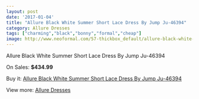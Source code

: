 ```yaml
---
layout: post
date: '2017-01-04'
title: "Allure Black White Summer Short Lace Dress By Jump Ju-46394"
category: Allure Dresses
tags: ["charming","black","bonny","formal","cheap"]
image: http://www.neoformal.com/57-thickbox_default/allure-black-white-summer-short-lace-dress-by-jump-ju-46394.jpg
---
```

Allure Black White Summer Short Lace Dress By Jump Ju-46394

On Sales: **$434.99**
<a href="https://www.neoformal.com/en/allure-dresses/20-allure-black-white-summer-short-lace-dress-by-jump-ju-46394.html"><amp-img layout="responsive" width="600" height="600" src="//www.neoformal.com/57-thickbox_default/allure-black-white-summer-short-lace-dress-by-jump-ju-46394.jpg" alt="Allure Black White Summer Short Lace Dress By Jump Ju-46394 0" /></a>
<a href="https://www.neoformal.com/en/allure-dresses/20-allure-black-white-summer-short-lace-dress-by-jump-ju-46394.html"><amp-img layout="responsive" width="600" height="600" src="//www.neoformal.com/58-thickbox_default/allure-black-white-summer-short-lace-dress-by-jump-ju-46394.jpg" alt="Allure Black White Summer Short Lace Dress By Jump Ju-46394 1" /></a>
<a href="https://www.neoformal.com/en/allure-dresses/20-allure-black-white-summer-short-lace-dress-by-jump-ju-46394.html"><amp-img layout="responsive" width="600" height="600" src="//www.neoformal.com/59-thickbox_default/allure-black-white-summer-short-lace-dress-by-jump-ju-46394.jpg" alt="Allure Black White Summer Short Lace Dress By Jump Ju-46394 2" /></a>

Buy it: [Allure Black White Summer Short Lace Dress By Jump Ju-46394](https://www.neoformal.com/en/allure-dresses/20-allure-black-white-summer-short-lace-dress-by-jump-ju-46394.html "Allure Black White Summer Short Lace Dress By Jump Ju-46394")

View more: [Allure Dresses](https://www.neoformal.com/en/2-allure-dresses "Allure Dresses")